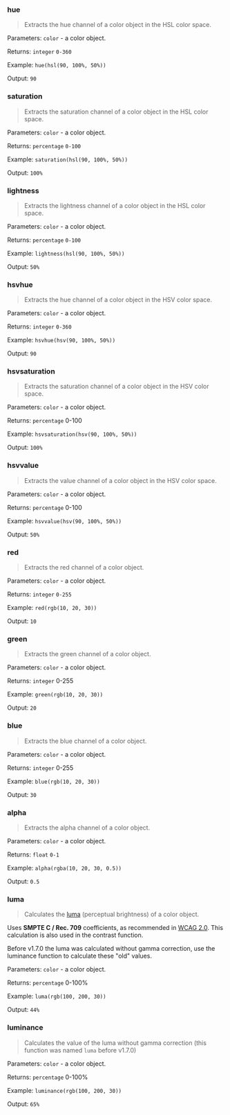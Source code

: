 ### hue

> Extracts the hue channel of a color object in the HSL color space.

Parameters: `color` - a color object.

Returns: `integer` `0-360`

Example: `hue(hsl(90, 100%, 50%))`

Output: `90`


### saturation

> Extracts the saturation channel of a color object in the HSL color space.

Parameters: `color` - a color object.

Returns: `percentage` `0-100`

Example: `saturation(hsl(90, 100%, 50%))`

Output: `100%`


### lightness

> Extracts the lightness channel of a color object in the HSL color space.

Parameters: `color` - a color object.

Returns: `percentage` `0-100`

Example: `lightness(hsl(90, 100%, 50%))`

Output: `50%`


### hsvhue

> Extracts the hue channel of a color object in the HSV color space.

Parameters: `color` - a color object.

Returns: `integer` `0-360`

Example: `hsvhue(hsv(90, 100%, 50%))`

Output: `90`


### hsvsaturation

> Extracts the saturation channel of a color object in the HSV color space.

Parameters: `color` - a color object.

Returns: `percentage` 0-100

Example: `hsvsaturation(hsv(90, 100%, 50%))`

Output: `100%`


### hsvvalue

> Extracts the value channel of a color object in the HSV color space.

Parameters: `color` - a color object.

Returns: `percentage` 0-100

Example: `hsvvalue(hsv(90, 100%, 50%))`

Output: `50%`


### red

> Extracts the red channel of a color object.

Parameters: `color` - a color object.

Returns: `integer` `0-255`

Example: `red(rgb(10, 20, 30))`

Output: `10`


### green

> Extracts the green channel of a color object.

Parameters: `color` - a color object.

Returns: `integer` 0-255

Example: `green(rgb(10, 20, 30))`

Output: `20`


### blue

> Extracts the blue channel of a color object.

Parameters: `color` - a color object.

Returns: `integer` 0-255

Example: `blue(rgb(10, 20, 30))`

Output: `30`


### alpha

> Extracts the alpha channel of a color object.

Parameters: `color` - a color object.

Returns: `float` `0-1`

Example: `alpha(rgba(10, 20, 30, 0.5))`

Output: `0.5`


### luma

> Calculates the [luma](http://en.wikipedia.org/wiki/Luma_%28video%29) (perceptual brightness) of a color object.

Uses **SMPTE C / Rec. 709** coefficients, as recommended in [WCAG 2.0](http://www.w3.org/TR/2008/REC-WCAG20-20081211/#relativeluminancedef). This calculation is also used in the contrast function.

Before v1.7.0 the luma was calculated without gamma correction, use the luminance function to calculate these "old" values.

Parameters: `color` - a color object.

Returns: `percentage` 0-100%

Example: `luma(rgb(100, 200, 30))`

Output: `44%`


### luminance

> Calculates the value of the luma without gamma correction (this function was named `luma` before v1.7.0)

Parameters: `color` - a color object.

Returns: `percentage` 0-100%

Example: `luminance(rgb(100, 200, 30))`

Output: `65%`
